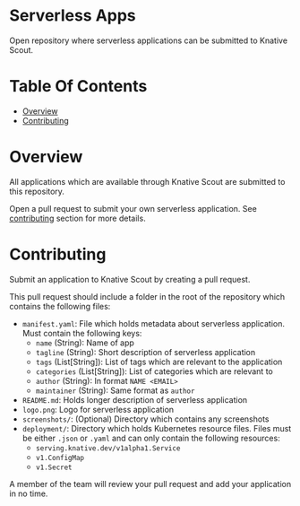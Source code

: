 # Serverless Apps
Open repository where serverless applications can be submitted to Knative Scout.

# Table Of Contents
- [Overview](#overview)
- [Contributing](#contributing)

# Overview
All applications which are available through Knative Scout are submitted to
this repository.

Open a pull request to submit your own serverless application. See 
[contributing](#contributing) section for more details.

# Contributing
Submit an application to Knative Scout by creating a pull request.  

This pull request should include a folder in the root of the repository which 
contains the following files:

- `manifest.yaml`: File which holds metadata about serverless application. Must 
  contain the following keys:
  - `name` (String): Name of app
  - `tagline` (String): Short description of serverless application
  - `tags` (List[String]): List of tags which are relevant to the application
  - `categories` (List[String]): List of categories which are relevant to
  - `author` (String): In format `NAME <EMAIL>`
  - `maintainer` (String): Same format as `author`
- `README.md`: Holds longer description of serverless application
- `logo.png`: Logo for serverless application
- `screenshots/`: (Optional) Directory which contains any screenshots
- `deployment/`: Directory which holds Kubernetes resource files. Files must be
  either `.json` or `.yaml` and can only contain the following resources:
    - `serving.knative.dev/v1alpha1.Service`
	- `v1.ConfigMap`
	- `v1.Secret`

A member of the team will review your pull request and add your application in 
no time.
